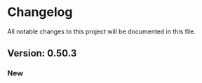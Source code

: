 # Changelog

All notable changes to this project will be documented in this file.

## Version: 0.50.3

### New



